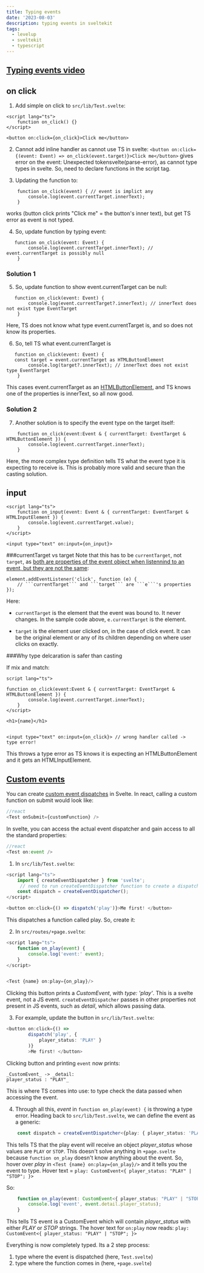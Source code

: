 ```yaml
---
title: Typing events
date: '2023-08-03'
description: typing events in sveltekit
tags:
  - levelup
  - sveltekit
  - typescript
---
```

## [Typing events video](https://levelup.video/tutorials/svelte-and-typescript/typing-events)


## on click

1. Add simple on click to ```src/lib/Test.svelte```:

```
<script lang="ts">
    function on_click() {}
</script>

<button on:click={on_click}>Click me</button>
```

2. Cannot add inline handler as cannot use TS in svelte:
```<button on:click={(event: Event) => on_click(event.target)}>Click me</button>``` gives error on the event: Unexpected tokensvelte(parse-error), as cannot type types in svelte. So, need to declare functions in the script tag.

3. Updating the function to:

```
    function on_click(event) { // event is implict any
        console.log(event.currentTarget.innerText);
    }
```
works (button click prints "Click me" = the button's inner text), but get TS error as event is not typed.

4. So, update function by typing event:

```
   function on_click(event: Event) {
        console.log(event.currentTarget.innerText); // event.currentTarget is possibly null
    }
```

### Solution 1

5. So, update function to show event.currentTarget can be null:

```
   function on_click(event: Event) {
        console.log(event.currentTarget?.innerText); // innerText does not exist type EventTarget
    }
```

Here, TS does not know what type event.currentTarget is, and so does not know its properties.

6. So, tell TS what event.currentTarget is

```
   function on_click(event: Event) {
   const target = event.currentTarget as HTMLButtonElement
        console.log(target?.innerText); // innerText does not exist type EventTarget
    }
```

This cases event.currentTarget as an [HTMLButtonElement](https://microsoft.github.io/PowerBI-JavaScript/interfaces/_node_modules_typedoc_node_modules_typescript_lib_lib_dom_d_.htmlbuttonelement.html), and TS knows one of the properties is innerText, so all now good.


### Solution 2
7. Another solution is to specify the event type on the target itself:

```
    function on_click(event:Event & { currentTarget: EventTarget & HTMLButtonElement }) {
        console.log(event.currentTarget.innerText);
    }
```

Here, the more complex type definition tells TS what the event type it is expecting to receive is. This is probably more valid and secure than the casting solution.


## input

```
<script lang="ts">
    function on_input(event: Event & { currentTarget: EventTarget & HTMLInputElement }) {
        console.log(event.currentTarget.value);
    }
</script>

<input type="text" on:input={on_input}>
```

###currentTarget vs target
Note that this has to be ```currentTarget```, not ```target```, as [both are properties of the event object when listennind to an event, but they are not the same](https://thisthat.dev/current-target-vs-target/):

```
element.addEventListener('click', function (e) {
    // ```currentTarget``` and ```target``` are ```e```'s properties
});
```
Here:
- ```currentTarget``` is the element that the event was bound to. It never changes. In the sample code above, ```e.currentTarget``` is the element.

- ```target``` is the element user clicked on, in the case of click event. It can be the original element or any of its children depending on where user clicks on exactly.

###Why type delcaration is safer than casting

If mix and match:

```
script lang="ts">

function on_click(event:Event & { currentTarget: EventTarget & HTMLButtonElement }) {
        console.log(event.currentTarget.innerText);
    }
</script>

<h1>{name}</h1>


<input type="text" on:input={on_click}> // wrong handler called -> type error!
```

This throws a type error as TS knows it is expecting an HTMLButtonElement and it gets an HTMLInputElement.


## [Custom events](https://levelup.video/tutorials/svelte-and-typescript/custom-events)

You can create [custom event dispatches](https://svelte.dev/docs/svelte#createeventdispatcher) in Svelte. In react, calling a custom function on submit would look like:

```javascript
//react
<Test onSubmit={customFunction} />
```


In svelte, you can access the actual event dispatcher and gain access to all the standard properties:

```javascript
//react
<Test on:event />
```

1. In ```src/lib/Test.svelte```:

```typescript
<script lang="ts">
    import { createEventDispatcher } from 'svelte';
	 // need to run createEventDispatcher function to create a dispatch function
    const dispatch = createEventDispatcher();
</script>

<button on:click={() => dispatch('play')}>Me first! </button>
```

This dispatches a function called play. So, create it:

2. In ```src/routes/+page.svelte```:

```typescript
<script lang="ts">
	function on_play(event) {
		console.log('event:' event);
	}
</script>


<Test {name} on:play={on_play}/>
```

Clicking this button prints a _CustomEvent_, with _type: 'play'_. This is a svelte event, not a JS event. ```createEventDispatcher``` passes in other properties not present in JS events, such as _detail_, which allows passing data.

3. For example, update the button in ```src/lib/Test.svelte```:

```typescript
<button on:click={() =>
        dispatch('play', {
        	player_status: 'PLAY' }
        )}
        >Me first! </button>
```

Clicking button and printing ```event``` now prints:
```text
_CustomEvent_ -> _detail:
player_status : "PLAY"_
```

This is where TS comes into use: to type check the data passed when accessing the event.

4. Through all this, _event_ in ```function on_play(event) {``` is throwing a type error. Heading back to ```src/lib/Test.svelte```, we can define the event as a generic:

```typescript
	const dispatch = createEventDispatcher<{play: { player_status: 'PLAY' | 'STOP'} }>();
```

This tells TS that the play event will receive an object *player_status* whose values are ```PLAY``` or ```STOP```. This doesn't solve anything in ```+page.svelte``` because ```function on_play``` doesn't know anything about the event. So, hover over _play_ in ```<Test {name} on:play={on_play}/>``` and it tells you the event to type. Hover text = ```play: CustomEvent<{ player_status: "PLAY" | "STOP"; }>```

So:

```typescript
	function on_play(event: CustomEvent<{ player_status: "PLAY" | "STOP" }>) {
		console.log('event', event.detail.player_status);
	}
```

This tells TS event is a CustomEvent which will contain _player_status_ with either _PLAY_ or _STOP_ strings. The hover text for ```on:play``` now reads: ```play: CustomEvent<{ player_status: "PLAY" | "STOP"; }>```

Everything is now completely typed. Its a 2 step process:

1. type where the event is dispatched (here, ```Test.svelte```)
2. type where the function comes in (here, ```+page.svelte```)
